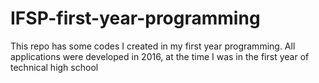 # IFSP-first-year-programming
This repo has some codes I created in my first year programming. All applications were developed in 2016, at the time I was in the first year of technical high school
